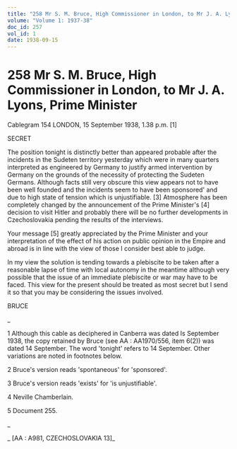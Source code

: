 ```yaml
---
title: "258 Mr S. M. Bruce, High Commissioner in London, to Mr J. A. Lyons, Prime Minister"
volume: "Volume 1: 1937-38"
doc_id: 257
vol_id: 1
date: 1938-09-15
---
```


# 258 Mr S. M. Bruce, High Commissioner in London, to Mr J. A. Lyons, Prime Minister

Cablegram 154 LONDON, 15 September 1938, 1.38 p.m. [1]

SECRET

The position tonight is distinctly better than appeared probable after the incidents in the Sudeten territory yesterday which were in many quarters interpreted as engineered by Germany to justify armed intervention by Germany on the grounds of the necessity of protecting the Sudeten Germans. Although facts still very obscure this view appears not to have been well founded and the incidents seem to have been sponsored' and due to high state of tension which is unjustifiable. [3] Atmosphere has been completely changed by the announcement of the Prime Minister's [4] decision to visit Hitler and probably there will be no further developments in Czechoslovakia pending the results of the interviews.

Your message [5] greatly appreciated by the Prime Minister and your interpretation of the effect of his action on public opinion in the Empire and abroad is in line with the view of those I consider best able to judge.

In my view the solution is tending towards a plebiscite to be taken after a reasonable lapse of time with local autonomy in the meantime although very possible that the issue of an immediate plebiscite or war may have to be faced. This view for the present should be treated as most secret but I send it so that you may be considering the issues involved.

BRUCE

_

1 Although this cable as deciphered in Canberra was dated Is September 1938, the copy retained by Bruce (see AA : AA1970/556, item 6(2)) was dated 14 September. The word 'tonight' refers to 14 September. Other variations are noted in footnotes below.

2 Bruce's version reads 'spontaneous' for 'sponsored'.

3 Bruce's version reads 'exists' for 'is unjustifiable'.

4 Neville Chamberlain.

5 Document 255.

_

_ [AA : A981, CZECHOSLOVAKIA 13]_
